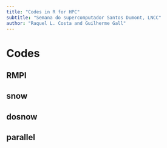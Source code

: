 ```yaml
---
title: "Codes in R for HPC"
subtitle: "Semana do supercomputador Santos Dumont, LNCC"
author: "Raquel L. Costa and Guilherme Gall"
---
```


# Codes 

## RMPI

## snow

## dosnow

## parallel
